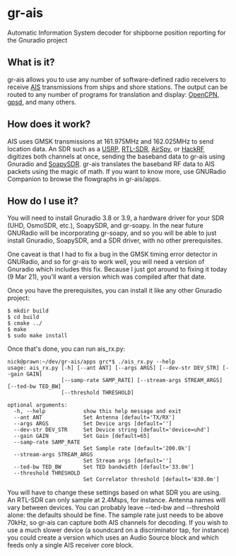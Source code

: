 # gr-ais
Automatic Information System decoder for shipborne position reporting for the Gnuradio project

## What is it?
gr-ais allows you to use any number of software-defined radio receivers to receive [AIS](https://en.wikipedia.org/wiki/Automatic_identification_system) transmissions from ships and shore stations. The output can be routed to any number of programs for translation and display: [OpenCPN](https://opencpn.org/), [gpsd](https://gpsd.gitlab.io/gpsd/), and many others.

## How does it work?
AIS uses GMSK transmissions at 161.975MHz and 162.025MHz to send location data. An SDR such as a [USRP](https://ettus.com/), [RTL-SDR](https://www.rtl-sdr.com/), [AirSpy](https://airspy.com/), or [HackRF](https://greatscottgadgets.com/hackrf/) digitizes both channels at once, sending the baseband data to gr-ais using Gnuradio and [SoapySDR](https://github.com/pothosware/SoapySDR/wiki). gr-ais translates the baseband RF data to AIS packets using the magic of math. If you want to know more, use GNURadio Companion to browse the flowgraphs in gr-ais/apps.

## How do I use it?
You will need to install Gnuradio 3.8 or 3.9, a hardware driver for your SDR (UHD, OsmoSDR, etc.), SoapySDR, and gr-soapy. In the near future GNURadio will be incorporating gr-soapy, and so you will be able to just install Gnuradio, SoapySDR, and a SDR driver, with no other prerequisites.

One caveat is that I had to fix a bug in the GMSK timing error detector in GNURadio, and so for gr-ais to work well, you will need a version of Gnuradio which includes this fix. Because I just got around to fixing it today (9 Mar 21), you'll want a version which was compiled after that date. 

Once you have the prerequisites, you can install it like any other Gnuradio project:
```
$ mkdir build
$ cd build
$ cmake ../
$ make
$ sudo make install
```
Once that's done, you can run ais_rx.py:
```
nick@prawn:~/dev/gr-ais/apps grc*$ ./ais_rx.py --help
usage: ais_rx.py [-h] [--ant ANT] [--args ARGS] [--dev-str DEV_STR] [--gain GAIN]
                 [--samp-rate SAMP_RATE] [--stream-args STREAM_ARGS] [--ted-bw TED_BW]
                 [--threshold THRESHOLD]

optional arguments:
  -h, --help            show this help message and exit
  --ant ANT             Set Antenna [default='TX/RX']
  --args ARGS           Set Device args [default='']
  --dev-str DEV_STR     Set Device string [default='device=uhd']
  --gain GAIN           Set Gain [default=65]
  --samp-rate SAMP_RATE
                        Set Sample rate [default='200.0k']
  --stream-args STREAM_ARGS
                        Set Stream args [default='']
  --ted-bw TED_BW       Set TED bandwidth [default='33.0m']
  --threshold THRESHOLD
                        Set Correlator threshold [default='830.0m']
```
You will have to change these settings based on what SDR you are using. An RTL-SDR can only sample at 2.4Msps, for instance. Antenna names will vary between devices. You can probably leave --ted-bw and --threshold alone: the defaults should be fine. The sample rate just needs to be above 70kHz, so gr-ais can capture both AIS channels for decoding. If you wish to use a much slower device (a soundcard on a discriminator tap, for instance) you could create a version which uses an Audio Source block and which feeds only a single AIS receiver core block.
